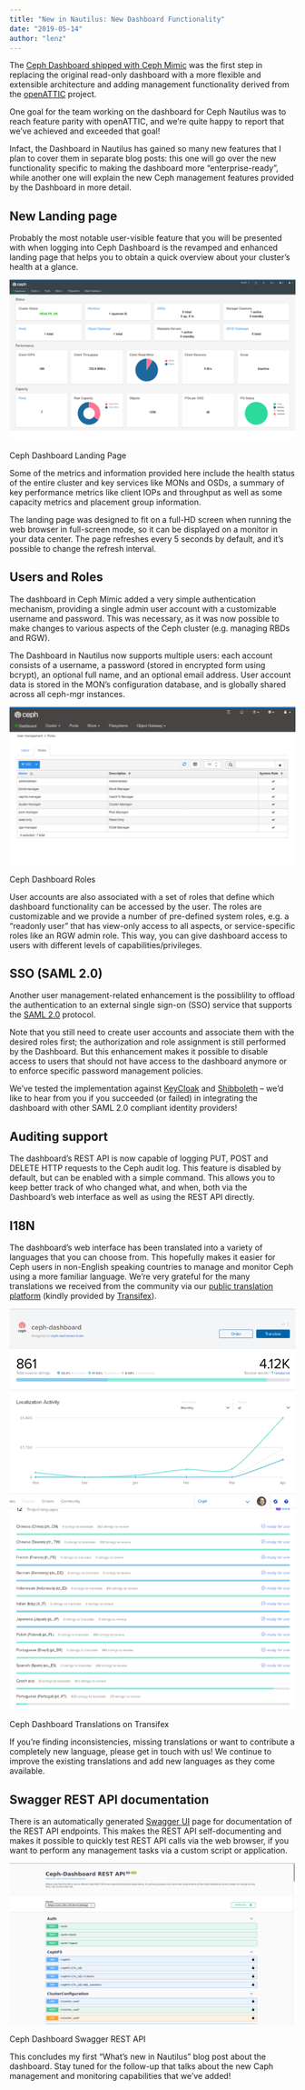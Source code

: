 ```yaml
---
title: "New in Nautilus: New Dashboard Functionality"
date: "2019-05-14"
author: "lenz"
---
```


The [Ceph Dashboard shipped with Ceph Mimic](https://ceph.com/community/mimic-new-ceph-manager-dashboard/) was the first step in replacing the original read-only dashboard with a more flexible and extensible architecture and adding management functionality derived from the [openATTIC](https://openattic.org/) project.

One goal for the team working on the dashboard for Ceph Nautilus was to reach feature parity with openATTIC, and we’re quite happy to report that we’ve achieved and exceeded that goal!

Infact, the Dashboard in Nautilus has gained so many new features that I plan to cover them in separate blog posts: this one will go over the new functionality specific to making the dashboard more “enterprise-ready”, while another one will explain the new Ceph management features provided by the Dashboard in more detail.

## New Landing page

Probably the most notable user-visible feature that you will be presented with when logging into Ceph Dashboard is the revamped and enhanced landing page that helps you to obtain a quick overview about your cluster’s health at a glance.

![](images/ceph-dashboard-landingpage.png)

Ceph Dashboard Landing Page

Some of the metrics and information provided here include the health status of the entire cluster and key services like MONs and OSDs, a summary of key performance metrics like client IOPs and throughput as well as some capacity metrics and placement group information.

The landing page was designed to fit on a full-HD screen when running the web browser in full-screen mode, so it can be displayed on a monitor in your data center. The page refreshes every 5 seconds by default, and it’s possible to change the refresh interval.

## Users and Roles

The dashboard in Ceph Mimic added a very simple authentication mechanism, providing a single admin user account with a customizable username and password. This was necessary, as it was now possible to make changes to various aspects of the Ceph cluster (e.g. managing RBDs and RGW).

The Dashboard in Nautilus now supports multiple users: each account consists of a username, a password (stored in encrypted form using bcrypt), an optional full name, and an optional email address. User account data is stored in the MON’s configuration database, and is globally shared across all ceph-mgr instances.

![](images/ceph-dashboard-roles.png)

Ceph Dashboard Roles

User accounts are also associated with a set of roles that define which dashboard functionality can be accessed by the user. The roles are customizable and we provide a number of pre-defined system roles, e.g. a “readonly user” that has view-only access to all aspects, or service-specific roles like an RGW admin role. This way, you can give dashboard access to users with different levels of capabilities/privileges.

## SSO (SAML 2.0)

Another user management-related enhancement is the possiblility to offload the authentication to an external single sign-on (SSO) service that supports the [SAML 2.0](https://en.wikipedia.org/wiki/SAML_2.0) protocol.

Note that you still need to create user accounts and associate them with the desired roles first; the authorization and role assignment is still performed by the Dashboard. But this enhancement makes it possible to disable access to users that should not have access to the dashboard anymore or to enforce specific password management policies.

We’ve tested the implementation against [KeyCloak](https://www.keycloak.org/) and [Shibboleth](https://www.shibboleth.net/) – we’d like to hear from you if you succeeded (or failed) in integrating the dashboard with other SAML 2.0 compliant identity providers!

## Auditing support

The dashboard’s REST API is now capable of logging PUT, POST and DELETE HTTP requests to the Ceph audit log. This feature is disabled by default, but can be enabled with a simple command. This allows you to keep better track of who changed what, and when, both via the Dashboard’s web interface as well as using the REST API directly.

## I18N

The dashboard’s web interface has been translated into a variety of languages that you can choose from. This hopefully makes it easier for Ceph users in non-English speaking countries to manage and monitor Ceph using a more familiar language. We’re very grateful for the many translations we received from the community via our [public translation platform](https://www.transifex.com/ceph/ceph-dashboard/dashboard/) (kindly provided by [Transifex](https://www.transifex.com/)).

![](images/Screenshot_2019-04-24-The-ceph-dashboard-translation-project-on-Transifex.png)

Ceph Dashboard Translations on Transifex

If you’re finding inconsistencies, missing translations or want to contribute a completely new language, please get in touch with us! We continue to improve the existing translations and add new languages as they come available.

## Swagger REST API documentation

There is an automatically generated [Swagger UI](https://swagger.io/) page for documentation of the REST API endpoints. This makes the REST API self-documenting and makes it possible to quickly test REST API calls via the web browser, if you want to perform any management tasks via a custom script or application.

![](images/ceph-dashboard-swagger.png)

Ceph Dashboard Swagger REST API

This concludes my first “What’s new in Nautilus” blog post about the dashboard. Stay tuned for the follow-up that talks about the new Caph management and monitoring capabilities that we’ve added!
